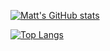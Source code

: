 <!--

## Hey!

My name is Matt, I'm a junior Computer Science student at Loyola University with an interest in low power and adversarial computer vision. 

You can find my website at [mhyatt000.github.io](https://mhyatt000.github.io)

-->

<!-- <img scr="https://csg.tinkercad.com/things/auJsH6VlK92/t725.png?rev=130&s=&v=0" href="https://mhyatt000.github.io"> </img> -->

[![Matt's GitHub stats](https://github-readme-stats.vercel.app/api?username=mhyatt000&show_icons=True&include_all_commits=True)](https://github.com/anuraghazra/github-readme-stats)

[![Top Langs](https://github-readme-stats.vercel.app/api/top-langs/?username=mhyatt000&hide=html,css,scss)](https://github.com/anuraghazra/github-readme-stats)


<!-- [![Matt's wakatime stats](https://github-readme-stats.vercel.app/api/wakatime?username=mhyatt000)](https://github.com/anuraghazra/github-readme-stats) -->

<!-- ### Hit Counter

![Visitor Count](https://profile-counter.glitch.me/abheesht17/count.svg)
 -->

<!--
**mhyatt000/mhyatt000** is a ✨ _special_ ✨ repository because its `README.md` (this file) appears on your GitHub profile.

Here are some ideas to get you started:

- 🔭 I’m currently working on ...
- 🌱 I’m currently learning ...
- 👯 I’m looking to collaborate on ...
- 🤔 I’m looking for help with ...
- 💬 Ask me about ...
- 📫 How to reach me: ...
- 😄 Pronouns: ...
- ⚡ Fun fact: ...
-->
